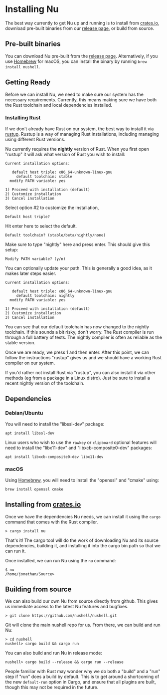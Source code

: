 # Installing Nu

The best way currently to get Nu up and running is to install from [crates.io](https://crates.io), download pre-built binaries from our [release page](https://github.com/nushell/nushell/releases), or build from source.

## Pre-built binaries

You can download Nu pre-built from the [release page](https://github.com/nushell/nushell/releases). Alternatively, if you use [Homebrew](https://brew.sh/) for macOS, you can install the binary by running `brew install nushell`.

## Getting Ready

Before we can install Nu, we need to make sure our system has the necessary requirements. Currently, this means making sure we have both the Rust toolchain and local dependencies installed.

### Installing Rust

If we don't already have Rust on our system, the best way to install it via [rustup](https://rustup.rs/). Rustup is a way of managing Rust installations, including managing using different Rust versions. 

Nu currently requires the **nightly** version of Rust. When you first open "rustup" it will ask what version of Rust you wish to install:

```
Current installation options:

   default host triple: x86_64-unknown-linux-gnu
     default toolchain: stable
  modify PATH variable: yes

1) Proceed with installation (default)
2) Customize installation
3) Cancel installation
```

Select option #2 to customize the installation, 

```
Default host triple?
```

Hit enter here to select the default.

```
Default toolchain? (stable/beta/nightly/none)
```

Make sure to type "nightly" here and press enter. This should give this setup:

```
Modify PATH variable? (y/n)
```

You can optionally update your path. This is generally a good idea, as it makes later steps easier.


```
Current installation options:

   default host triple: x86_64-unknown-linux-gnu
     default toolchain: nightly
  modify PATH variable: yes

1) Proceed with installation (default)
2) Customize installation
3) Cancel installation
```

You can see that our default toolchain has now changed to the nightly toolchain. If this sounds a bit risky, don't worry. The Rust compiler is run through a full battery of tests. The nightly compiler is often as reliable as the stable version.

Once we are ready, we press 1 and then enter.  After this point, we can follow the instructions "rustup" gives us and we should have a working Rust compiler on our system.

If you'd rather not install Rust via "rustup", you can also install it via other methods (eg from a package in a Linux distro). Just be sure to install a recent nightly version of the toolchain.

## Dependencies

### Debian/Ubuntu

You will need to install the "libssl-dev" package:

```
apt install libssl-dev
```

Linux users who wish to use the `rawkey` or `clipboard` optional features will need to install the "libx11-dev" and "libxcb-composite0-dev" packages:

```
apt install libxcb-composite0-dev libx11-dev
```

### macOS

Using [Homebrew](https://brew.sh/), you will need to install the "openssl" and "cmake" using: 

```
brew install openssl cmake
```

## Installing from [crates.io](https://crates.io)

Once we have the dependencies Nu needs, we can install it using the `cargo` command that comes with the Rust compiler.

```
> cargo install nu
```

That's it!  The cargo tool will do the work of downloading Nu and its source dependencies, building it, and installing it into the cargo bin path so that we can run it.

Once installed, we can run Nu using the `nu` command:

```
$ nu
/home/jonathan/Source> 
```

## Building from source

We can also build our own Nu from source directly from github. This gives us immediate access to the latest Nu features and bugfixes.

```
> git clone https://github.com/nushell/nushell.git
```

Git will clone the main nushell repo for us. From there, we can build and run Nu:

```
> cd nushell
nushell> cargo build && cargo run
```

You can also build and run Nu in release mode:

```
nushell> cargo build --release && cargo run --release
```

People familiar with Rust may wonder why we do both a "build" and a "run" step if "run" does a build by default. This is to get around a shortcoming of the new `default-run` option in Cargo, and ensure that all plugins are built, though this may not be required in the future.

